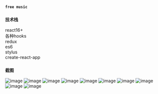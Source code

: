 #### `free music`

### `技术栈`

react16+<br/>
各种hooks<br/>
redux<br/>
es6<br/>
stylus<br/>
create-react-app

### `截图`

![image](https://github.com/LuckyZhangWeiwei/free-music/blob/master/screendumps/%E6%8D%95%E8%8E%B7.PNG)
![image](https://github.com/LuckyZhangWeiwei/free-music/blob/master/screendumps/%E6%8D%95%E8%8E%B72.PNG)
![image](https://github.com/LuckyZhangWeiwei/free-music/blob/master/screendumps/%E6%8D%95%E8%8E%B73.PNG)
![image](https://github.com/LuckyZhangWeiwei/free-music/blob/master/screendumps/%E6%8D%95%E8%8E%B74.PNG)
![image](https://github.com/LuckyZhangWeiwei/free-music/blob/master/screendumps/%E6%8D%95%E8%8E%B75.PNG)
![image](https://github.com/LuckyZhangWeiwei/free-music/blob/master/screendumps/%E6%8D%95%E8%8E%B76.PNG)
![image](https://github.com/LuckyZhangWeiwei/free-music/blob/master/screendumps/%E6%8D%95%E8%8E%B77.PNG)
![image](https://github.com/LuckyZhangWeiwei/free-music/blob/master/screendumps/%E6%8D%95%E8%8E%B78.PNG)
![image](https://github.com/LuckyZhangWeiwei/free-music/blob/master/screendumps/%E6%8D%95%E8%8E%B79.PNG)
![image](https://github.com/LuckyZhangWeiwei/free-music/blob/master/screendumps/%E6%8D%95%E8%8E%B710.PNG)
